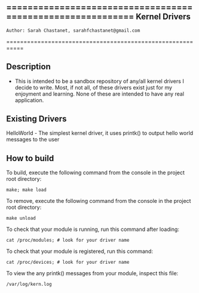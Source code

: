 ===========================================================
Kernel Drivers
--------------------------
    Author: Sarah Chastanet, sarahfchastanet@gmail.com
===========================================================

Description
------------
 - This is intended to be a sandbox repository of any/all kernel drivers I
   decide to write. Most, if not all, of these drivers exist just for my
   enjoyment and learning. None of these are intended to have any real
   application.

Existing Drivers
----------
 HelloWorld - The simplest kernel driver, it uses printk() to output hello world messages to the user

How to build
-------------
To build, execute the following command from the console in the project root directory:

    make; make load

To remove, execute the following command from the console in the project root directory:

    make unload

To check that your module is running, run this command after loading:

    cat /proc/modules; # look for your driver name

To check that your module is registered, run this command:

    cat /proc/devices; # look for your driver name

To view the any printk() messages from your module, inspect this file:

    /var/log/kern.log

